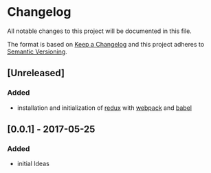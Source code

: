 # Changelog
All notable changes to this project will be documented in this file.

The format is based on [Keep a Changelog](http://keepachangelog.com/en/1.0.0/)
and this project adheres to [Semantic Versioning](http://semver.org/spec/v2.0.0.html).

## [Unreleased]
### Added
- installation and initialization of [redux](https://reactjs.org/) with [webpack](https://webpack.js.org/) and [babel](https://babeljs.io/)

## [0.0.1] - 2017-05-25
### Added
- initial Ideas
